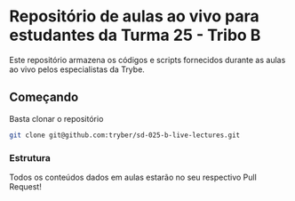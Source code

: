 # Repositório de aulas ao vivo para estudantes da Turma 25 - Tribo B

Este repositório armazena os códigos e scripts fornecidos durante as aulas ao vivo pelos especialistas da Trybe.

## Começando

Basta clonar o repositório

```sh
git clone git@github.com:tryber/sd-025-b-live-lectures.git
```

### Estrutura

Todos os conteúdos dados em aulas estarão no seu respectivo Pull Request!
